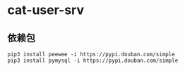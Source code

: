 # cat-user-srv

## 依赖包

```shell script
pip3 install peewee -i https://pypi.douban.com/simple
pip3 install pymysql -i https://pypi.douban.com/simple
```

